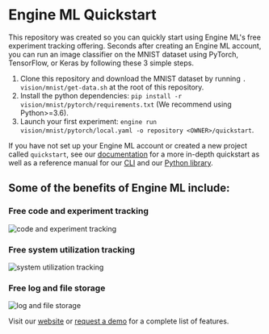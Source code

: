 # Engine ML Quickstart

This repository was created so you can quickly start using Engine ML's free experiment tracking offering. Seconds after 
creating an Engine ML account, you can run an image classifier on the MNIST dataset using PyTorch, TensorFlow, 
or Keras by following these 3 simple steps.

1) Clone this repository and download the MNIST dataset by running `. vision/mnist/get-data.sh` at the root of this repository.
2) Install the python dependencies: `pip install -r vision/mnist/pytorch/requirements.txt` (We recommend using Python>=3.6).
3) Launch your first experiment: `engine run vision/mnist/pytorch/local.yaml -o repository <OWNER>/quickstart`.

If you have not set up your Engine ML account or created a new project called `quickstart`, see our 
[documentation](https://docs.engineml.com) for a more in-depth quickstart as well as a reference manual 
for our [CLI](https://docs.engineml.com/docs/cli/reference) 
and our [Python library](https://docs.engineml.com/docs/eml/reference/common).

## Some of the benefits of Engine ML include:
### Free code and experiment tracking 
![code and experiment tracking](https://engineml-readme-images.s3.amazonaws.com/job_details.png)

### Free system utilization tracking
![system utilization tracking](https://engineml-readme-images.s3.amazonaws.com/metrics.png)

### Free log and file storage 
![log and file storage ](https://engineml-readme-images.s3.amazonaws.com/outputs.png)

Visit our [website](https://docs.engineml.com) or [request a demo](https://engineml.com/contact)
for a complete list of features.
